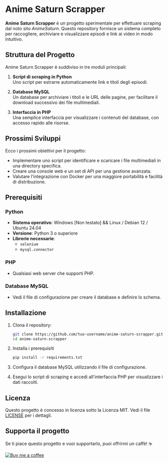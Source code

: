 # Anime Saturn Scrapper

**Anime Saturn Scrapper** è un progetto sperimentale per effettuare scraping dal noto sito *AnimeSaturn*. Questo repository fornisce un sistema completo per raccogliere, archiviare e visualizzare episodi e link ai video in modo intuitivo.

## Struttura del Progetto

Anime Saturn Scrapper è suddiviso in tre moduli principali:

1. **Script di scraping in Python**  
   Uno script per estrarre automaticamente link e titoli degli episodi.
   
2. **Database MySQL**  
   Un database per archiviare i titoli e le URL delle pagine, per facilitare il download successivo dei file multimediali.
   
3. **Interfaccia in PHP**  
   Una semplice interfaccia per visualizzare i contenuti del database, con accesso rapido alle risorse.

## Prossimi Sviluppi

Ecco i prossimi obiettivi per il progetto:

- Implementare uno script per identificare e scaricare i file multimediali in una directory specifica.
- Creare una console web e un set di API per una gestione avanzata.
- Valutare l'integrazione con Docker per una maggiore portabilità e facilità di distribuzione.

## Prerequisiti

### Python
- **Sistema operativo**: Windows [Non testato] && Linux / Debian 12 / Ubuntu 24.04
- **Versione**: Python 3 o superiore
- **Librerie necessarie**:  
  - `selenium`
  - `mysql.connector`

### PHP
- Qualsiasi web server che supporti PHP.

### Database MySQL
- Vedi il file di configurazione per creare il database e definire lo schema.

## Installazione

1. Clona il repository:
   ```bash
   git clone https://github.com/tuo-username/anime-saturn-scrapper.git
   cd anime-saturn-scrapper

2. Installa i prerequisiti
   ```bash
   pip install -r requirements.txt

3. Configura il database MySQL utilizzando il file di configurazione.

4. Esegui lo script di scraping e accedi all'interfaccia PHP per visualizzare i dati raccolti.

## Licenza

Questo progetto è concesso in licenza sotto la Licenza MIT. Vedi il file [LICENSE](LICENSE) per i dettagli.

## Supporta il progetto
Se ti piace questo progetto e vuoi supportarlo, puoi offrirmi un caffè! ☕

[![Buy me a coffee](https://img.shields.io/badge/Buy%20Me%20a%20Coffee-donate-yellow?style=flat-square&logo=buy-me-a-coffee)](https://buymeacoffee.com/CassielVandisse)
